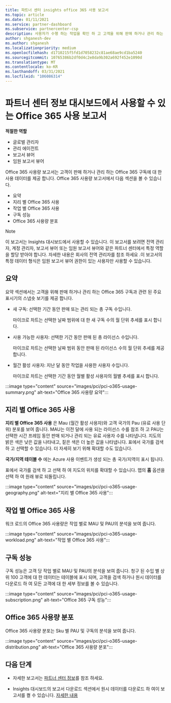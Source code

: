 ```yaml
---
title: 파트너 센터 insights office 365 사용 보고서
ms.topic: article
ms.date: 01/11/2021
ms.service: partner-dashboard
ms.subservice: partnercenter-csp
description: 사용자가 수행 하는 작업을 확인 하 고 고객을 위해 판매 하거나 관리 하는 Office 365 구독의 사용과 관련 하 여 개선할 수 있는 위치를 확인 합니다.
author: shganesh-dev
ms.author: shganesh
ms.localizationpriority: medium
ms.openlocfilehash: d1710215f5fd1d7058232c81ae68ae9cd1ba5240
ms.sourcegitcommit: 10765386b2df0d4c2e8da9b302a692f452e1090d
ms.translationtype: MT
ms.contentlocale: ko-KR
ms.lasthandoff: 03/31/2021
ms.locfileid: "106086314"
---
```

# <a name="office-365-usage-report-available-from-the-partner-center-insights-dashboard"></a>파트너 센터 정보 대시보드에서 사용할 수 있는 Office 365 사용 보고서

**적절한 역할**

- 글로벌 관리자
- 관리 에이전트
- 보고서 뷰어
- 임원 보고서 뷰어

Office 365 사용량 보고서는 고객이 판매 하거나 관리 하는 Office 365 구독에 대 한 사용 데이터를 제공 합니다. Office 365 사용량 보고서에서 다음 섹션을 볼 수 있습니다.

- 요약
- 지리 별 Office 365 사용
- 작업 별 Office 365 사용
- 구독 성능
- Office 365 사용량 분포

 > [!NOTE]
 > 이 보고서는 Insights 대시보드에서 사용할 수 있습니다. 이 보고서를 보려면 전역 관리자, 계정 관리자, 보고서 뷰어 또는 임원 보고서 뷰어와 같은 파트너 센터에서 특정 역할을 할당 받아야 합니다. 자세한 내용은 회사의 전역 관리자를 참조 하세요 .이 보고서의 특정 데이터 형식은 임원 보고서 뷰어 권한이 있는 사용자만 사용할 수 있습니다.

## <a name="summary"></a>요약

요약 섹션에서는 고객을 위해 판매 하거나 관리 하는 Office 365 구독과 관련 된 주요 표시기의 스냅숏 보기를 제공 합니다.  

- 새 구독: 선택한 기간 동안 판매 또는 관리 되는 총 구독 수입니다.

   마이크로 차트는 선택한 날짜 범위에 대 한 새 구독 수의 월 단위 추세를 표시 합니다.

- 사용 가능한 사용자: 선택한 기간 동안 판매 된 총 라이선스 수입니다.

   마이크로 차트는 선택한 날짜 범위 동안 판매 된 라이선스 수의 월 단위 추세를 제공 합니다.

- 월간 활성 사용자: 지난 달 동안 작업을 사용한 사용자 수입니다. 

   마이크로 차트는 선택한 기간 동안 월별 활성 사용자의 월별 추세를 표시 합니다.

:::image type="content" source="images/pci/pci-o365-usage-summary.png" alt-text="Office 365 사용량 요약":::

## <a name="office-365-usage-by-geography"></a>지리 별 Office 365 사용

**지리 별 Office 365 사용** 은 Mau (월간 활성 사용자)와 고객 국가의 Pau (유료 사용 단위) 분포를 보여 줍니다. MAU는 이전 달에 사용 되는 라이선스 수를 참조 하 고 PAU는 선택한 시간 프레임 동안 판매 되거나 관리 되는 유료 사용자 수를 나타냅니다. 지도의 밝은 색은 낮은 값을 나타내고, 짙은 색은 더 높은 값을 나타냅니다. 표에서 국가를 검색 하 고 선택할 수 있습니다. 더 자세히 보기 위해 확대할 수도 있습니다.

**국가/지역 테이블 수** 에는 Azure 사용 이벤트가 생성 되는 총 국가/지역이 표시 됩니다.

표에서 국가를 검색 하 고 선택 하 여 지도의 위치를 확대할 수 있습니다. 맵의 **홈** 옵션을 선택 하 여 원래 뷰로 되돌립니다.


:::image type="content" source="images/pci/pci-o365-usage-geography.png" alt-text="지리 별 Office 365 사용":::

## <a name="office-365-usage-by-workload"></a>작업 별 Office 365 사용

워크 로드의 Office 365 사용량은 작업 별로 MAU 및 PAU의 분석을 보여 줍니다.

:::image type="content" source="images/pci/pci-o365-usage-workload.png" alt-text="작업 별 Office 365 사용":::

## <a name="subscriptions-performance"></a>구독 성능

구독 성능은 고객 당 작업 별로 MAU 및 PAU의 분석을 보여 줍니다. 청구 된 수입 별 상위 100 고객에 대 한 데이터는 테이블에 표시 되며, 고객을 검색 하거나 원시 데이터를 다운로드 하 여 모든 고객에 대 한 세부 정보를 볼 수 있습니다.

:::image type="content" source="images/pci/pci-o365-usage-subscription.png" alt-text="Office 365 구독 성능":::

## <a name="office-365-usage-distribution"></a>Office 365 사용량 분포

Office 365 사용량 분포는 Sku 별 PAU 및 구독의 분석을 보여 줍니다.

:::image type="content" source="images/pci/pci-o365-usage-distribution.png" alt-text="Office 365 사용량 분포":::

## <a name="next-steps"></a>다음 단계

- 자세한 보고서는 [파트너 센터 정보](partner-center-insights.md)를 참조 하세요.

- Insights 대시보드의 보고서 다운로드 섹션에서 원시 데이터를 다운로드 하 여이 보고서를 켤 수 있습니다. [자세한 내용](pci-download-reports.md) 
